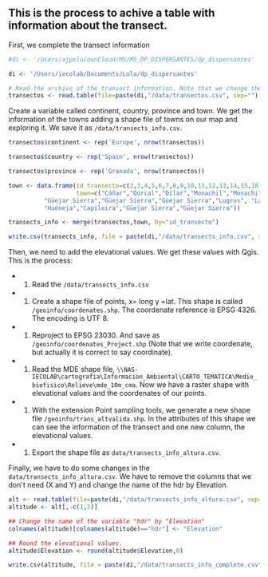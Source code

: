 This is the process to achive a table with information about the transect.
--------------------------------------------------------------------------

First, we complete the transect information

``` r
#di <- '/Users/ajpelu/ownCloud/MS/MS_DP_DISPERSANTES/dp_dispersantes'

di <- '/Users/iecolab/Documents/Lola/dp_dispersantes'

# Read the archive of the transect information. Note that we change the encoding. 
transectos <- read.table(file=paste(di,"/data/transectos.csv", sep=""), header=TRUE, sep=",", fileEncoding='UTF-8')
```

Create a variable called continent, country, province and town. We get the information of the towns adding a shape file of towns on our map and exploring it. We save it as `/data/transects_info.csv`.

``` r
transectos$continent <- rep('Europe', nrow(transectos))

transectos$country <- rep('Spain', nrow(transectos))

transectos$province <- rep('Granada', nrow(transectos))

town <- data.frame(id_transecto=c(2,3,4,5,6,7,8,9,10,11,12,13,14,15,16,17),
                   town=c("Cáñar","Dúrcal","Dílar","Monachil","Monachil","Güejar Sierra","Güejar Sierra",
          "Güejar Sierra","Güejar Sierra","Güejar Sierra","Lugros", "Lanteira",
          "Huéneja","Capileira","Güejar Sierra","Güejar Sierra"))

transects_info <- merge(transectos,town, by="id_transecto")

write.csv(transects_info, file = paste(di,"/data/transects_info.csv", sep=""), row.names=FALSE, quote= FALSE, fileEncoding='UTF-8')
```

Then, we need to add the elevational values. We get these values with Qgis. This is the process:

-   1.  Read the `/data/transects_info.csv`
-   1.  Create a shape file of points, x= long y =lat. This shape is called `/geoinfo/coordenates.shp`. The coordenate reference is EPSG 4326. The encoding is UTF 8.
-   1.  Reproject to EPSG 23030. And save as `/geoinfo/coordenates_Project.shp` (Note that we write coordenate, but actually it is correct to say coordinate).
-   1.  Read the MDE shape file, `\\NAS-IECOLAB\cartografia\Informacion_Ambiental\CARTO_TEMATICA\Medio_biofisico\Relieve\mde_10m_cma`. Now we have a raster shape with elevational values and the coordenates of our points.
-   1.  With the extension Point sampling tools, we generate a new shape file `/geoinfo/trans_altvalida.shp`. In the attributes of this shape we can see the information of the transect and one new column, the elevational values.
-   1.  Export the shape file as `data/transects_info_altura.csv`.

Finally, we have to do some changes in the `data/transects_info_altura.csv`. We have to remove the columns that we don't need (X and Y) and change the name of the hdr by Elevation.

``` r
alt <- read.table(file=paste(di,"/data/transects_info_altura.csv", sep=""), header=TRUE, sep=",", fileEncoding='UTF-8')
altitude <- alt[,-c(1,2)]

## Change the name of the variable "hdr" by "Elevation"
colnames(altitude)[colnames(altitude)=="hdr"] <- "Elevation"

## Round the elevational values.
altitude$Elevation <- round(altitude$Elevation,0)

write.csv(altitude, file = paste(di,"/data/transects_info_complete.csv", sep=""), row.names=FALSE, quote= FALSE, fileEncoding='UTF-8')
```
